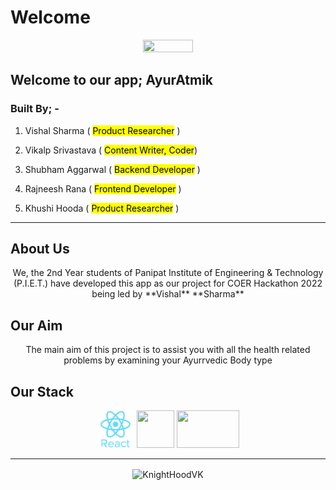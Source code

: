 # Welcome

<p align="center">
<img width="40%" height="40%" src="https://media.tenor.com/JrgCYJnTLkQAAAAS/deadpool-hello.gif"/>
</p>

## Welcome to our app; **AyurAtmik**

### Built By; -

1. Vishal Sharma ( <mark>Product Researcher</mark> )

2. Vikalp Srivastava ( <mark>Content Writer, Coder</mark>)

3. Shubham Aggarwal ( <mark>Backend Developer</mark> )

4. Rajneesh Rana ( <mark>Frontend Developer</mark> )
5. Khushi Hooda ( <mark>Product Researcher</mark> )

---

## About Us

<p align="center">
We, the 2nd Year students of Panipat Institute of Engineering & Technology (P.I.E.T.) have developed this app as our project for COER Hackathon 2022 being led by **Vishal** **Sharma**
</p>

## Our Aim

<p align="center">
The main aim of this project is to assist you with all the health related problems by examining your Ayurrvedic Body type
</p>

## Our Stack

<p align="center">
<img width="60" height="60" src="https://raw.githubusercontent.com/devicons/devicon/master/icons/react/react-original-wordmark.svg" alt="react" />
<img width="60" height="60" src="https://raw.githubusercontent.com/reduxjs/redux/master/logo/logo.png"/>
<img width="100" height="60" src="https://logos-download.com/wp-content/uploads/2016/09/MongoDB_logo_Mongo_DB.png"/>
</p>

---

<p align="center" top-margin="100%">
<img align="center" src="https://github-readme-stats.vercel.app/api/top-langs?username=KnightHoodVK&show_icons=true&locale=en&layout=compact" alt="KnightHoodVK" />
</p>
